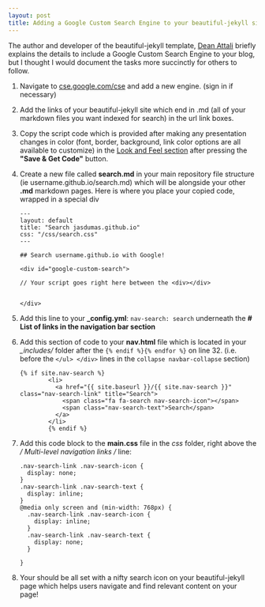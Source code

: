 ```yaml
---
layout: post
title: Adding a Google Custom Search Engine to your beautiful-jekyll site
---
```


The author and developer of the beautiful-jekyll template, [Dean Attali](http://deanattali.com/2015/03/12/beautiful-jekyll-how-to-build-a-site-in-minutes/) briefly explains the details to include a Google Custom Search Engine to your blog, but I thought I would document the tasks more succinctly for others to follow.

1. Navigate to [cse.google.com/cse](https://cse.google.com/cse/all) and add a new engine. (sign in if necessary)

2. Add the links of your beautiful-jekyll site which end in .md (all of your markdown files you want indexed for search) in the url link boxes.

3. Copy the script code which is provided after making any presentation changes in color (font, border, background, link color options are all available to customize) in the [Look and Feel section](https://cse.google.com/cse/lookandfeel/) after pressing the **"Save & Get Code"** button.

4. Create a new file called **search.md** in your main repository file structure (ie username.github.io/search.md) which will be alongside your other **.md** markdown pages. Here is where you place your copied code, wrapped in a special div

    ```
    ---
    layout: default
    title: "Search jasdumas.github.io"
    css: "/css/search.css"
    ---
    
    ## Search username.github.io with Google!
    
    <div id="google-custom-search">
    
    // Your script goes right here between the <div></div>
    
    
    </div>
    ```
5. Add this line to your **_config.yml**: `nav-search: search` underneath the **# List of links in the navigation bar section**

6. Add this section of code to your **nav.html** file which is located in your *_includes/* folder after the `{% endif %}{% endfor %}` on line 32. (i.e. before the  `</ul> </div>` lines in the `collapse navbar-collapse` section)

    ```
    {% if site.nav-search %}
    		<li>
    		  <a href="{{ site.baseurl }}/{{ site.nav-search }}" class="nav-search-link" title="Search">
    		    <span class="fa fa-search nav-search-icon"></span>
    			<span class="nav-search-text">Search</span>
    		  </a>
    		</li>
    		{% endif %}
    
    ```

7. Add this code block to the **main.css** file in the *css* folder, right above the **/* Multi-level navigation links */** line:

    ```
    .nav-search-link .nav-search-icon {
      display: none;
    }
    .nav-search-link .nav-search-text {
      display: inline;
    }
    @media only screen and (min-width: 768px) {
      .nav-search-link .nav-search-icon {
        display: inline;
      }
      .nav-search-link .nav-search-text {
        display: none;
      }
      
    }
    ```

8. Your should be all set with a nifty search icon on your beautiful-jekyll page which helps users navigate and find relevant content on your page!
